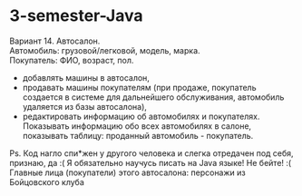 # 3-semester-Java
Вариант 14. Автосалон. \
Автомобиль: грузовой/легковой, модель, марка. \
Покупатель: ФИО, возраст, пол.
- добавлять машины в автосалон,
- продавать машины покупателям (при продаже, покупатель создается в системе для дальнейшего обслуживания, автомобиль удаляется из базы автосалона),
- редактировать информацию об автомобилях и покупателях.
Показывать информацию обо всех автомобилях в салоне, показывать таблицу: проданный автомобиль - покупатель.  

Ps. Код нагло спи*жен у другого человека и слегка отредачен под себя, признаю, да :( Я обязательно научусь писать на Java языке! Не бейте! :( \
Главные лица (покупатели) этого автосалона: персонажи из Бойцовского клуба
